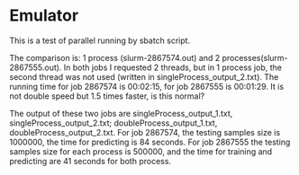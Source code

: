 # Emulator
This is a test of parallel running by sbatch script.

The comparison is: 1 process (slurm-2867574.out) and 2 processes(slurm-2867555.out). In both jobs I requested 2 threads, but in 1 process job, the second thread was not used (written in singleProcess_output_2.txt). 
The running time for job 2867574 is 00:02:15, for job 2867555 is 00:01:29. It is not double speed but 1.5 times faster, is this normal?

The output of these two jobs are singleProcess_output_1.txt, singleProcess_output_2.txt; doubleProcess_output_1.txt, doubleProcess_output_2.txt.
For job 2867574, the testing samples size is 1000000, the time for predicting is 84 seconds. For job 2867555 the testing samples size for each process is 500000, and the time for training and predicting are 41 seconds for both process.
